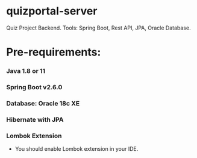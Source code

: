 # quizportal-server
Quiz Project Backend. Tools: Spring Boot, Rest API, JPA, Oracle Database.

# Pre-requirements:

### Java 1.8 or 11
### Spring Boot v2.6.0
### Database: Oracle 18c XE
### Hibernate with JPA
### Lombok Extension

- You should enable Lombok extension in your IDE.

